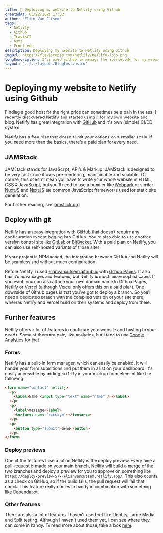 ```yaml
---
title: 🚀 Deploying my website to Netlify using Github
createdAt: 03/22/2021 17:52 
author: "Elian Van Cutsem"
tags:
  - Netlify
  - Github
  - TravisCI
  - Nuxt
  - Front-end
description: Deploying my website to Netlify using Github
imgUrl: https://flaviocopes.com/netlify/netlify-logo.png
longDescription: I've used github to manage the sourcecode for my website for a long time, github pages came with it. Now I discovered a better way to deploy and host websites.
layout: '../../layouts/BlogPost.astro'
---
```


# Deploying my website to Netlify using Github

Finding a good host for the right price can sometimes be a pain in the ass. I recently discovered [Netlify](<https://netlify.com>) and started using it for my own website and blog. Netlify has great integration with [GitHub](<https://github.com>) and it's own (simple) CI/CD system.

Netlify has a free plan that doesn't limit your options on a smaller scale. If you need more than the basics, there's a paid plan for every need.

## JAMStack

JAMStack stands for JavaScript, API's & Markup. JAMStack is designed to be very fast since it uses pre-rendering, maintainable and scalable. Of course, this doesn't mean you have to write your whole website in HTML, CSS & JavaScript, but you'll need to use a bundler like [Webpack](<https://webpack.js.org>) or similar. [NuxtJS](<https://nuxtjs.org>) and [NextJS](<https://nextjs.org>) are common JavaScript frameworks used for static site generation.

For further reading, see [jamstack.org](<https://jamstack.org>)

## Deploy with git

Netlify has an easy integration with GitHub that doesn't require any configuration except logging into GitHub. You're also able to use another version control site like [GitLab](<https://gitlab.com>) or [BitBucket](<https://bitbucket.com>). With a paid plan on Netlify, you can also use self-hosted variants of those sites.

If your project is NPM based, the integration between GitHub and Netlify will be seamless and without much configuration.

Before Netlify, I used [elianvancutsem.github.io](<https://elianvancutsem.github.io>) with [Github Pages](<https://pages.github.com>). It also has it's advantages and features, but Netlify is much more sophisticated. If you want, you can also attach your own domain name to Github Pages, Netlify or [Vercel](<https://vercel.com>) (although Vercel only offers this on a paid plan). One downside of Github pages is that you've got to deploy a branch. So you'll need a dedicated branch with the compiled version of your site there, whereas Netlify and Vercel build on their systems and deploy from there.

## Further features

Netlify offers a lot of features to configure your website and hosting to your needs. Some of them are paid, like analytics, but I tend to use [Google Analytics](<https://analytics.google.com>) for that.

### Forms

Netlify has a built-in form manager, which can easily be enabled. It will handle your form submitions and put them in a list on your dashboard. It's easily accessible by adding `netlify` in your markup form element like the following:

```html
<form name="contact" netlify>
  <p>
    <label>Name <input type="text" name="name" /></label>
  </p>
  <p>
    <label>message</label>
    <textarea name="message"></textarea>
  </p>
  <p>
    <button type="submit">Send</button>
  </p>
</form>
```

### Deploy previews

One of the features I use a lot on Netlify is the deploy preview. Every time a pull-request is made on your main branch, Netlify will build a merge of the two branches and deploy a preview for you to approve on something like `https://deploy-preview-57--elianvancutsem.netlify.app/`. This also counts as a check on GitHub, so if the build fails, the pull request will fail that check. This feature really comes in handy in combination with something like [Dependabot](<https://dependabot.com/>).

### Other features

There are also a lot of features I haven't used yet like Identity, Large Media and Split testing. Although I haven't used them yet, I can see where they can come in handy. To read more about those, take a look [here](<https://www.netlify.com/products/>).
